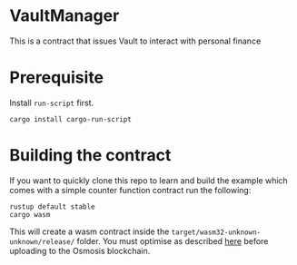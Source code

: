 # VaultManager

This is a contract that issues Vault to interact with personal finance

# Prerequisite

Install `run-script` first.

```
cargo install cargo-run-script
```

# Building the contract

If you want to quickly clone this repo to learn and build the example which comes with a simple counter function contract run the following:

```
rustup default stable
cargo wasm
```

This will create a wasm contract inside the `target/wasm32-unknown-unknown/release/` folder. You must optimise as described [here](https://#compile-the-wasm-contract-with-stable-toolchaindocs.osmosis.zone/developing/dapps/get_started/cosmwasm_counter_tutorial.html) before uploading to the Osmosis blockchain.
